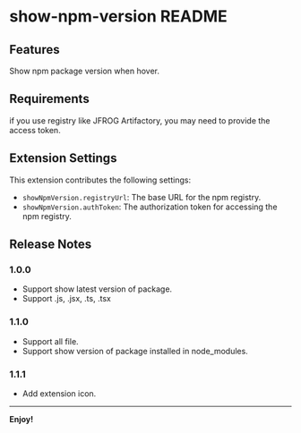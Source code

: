 # show-npm-version README


## Features

Show npm package version when hover.

## Requirements

if you use registry like JFROG Artifactory, you may need to provide the access token.

## Extension Settings

This extension contributes the following settings:

* `showNpmVersion.registryUrl`: The base URL for the npm registry.
* `showNpmVersion.authToken`: The authorization token for accessing the npm registry.

## Release Notes

### 1.0.0

- Support show latest version of package.
- Support .js, .jsx, .ts, .tsx

### 1.1.0

- Support all file.
- Support show version of package installed in node_modules.

### 1.1.1

- Add extension icon.

---

**Enjoy!**
